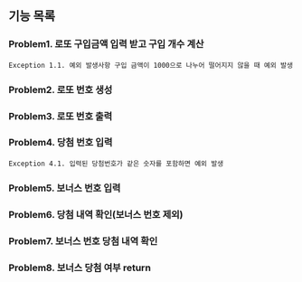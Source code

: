 ## 기능 목록
 
### Problem1. 로또 구입금액 입력 받고 구입 개수 계산
    Exception 1.1. 예외 발생사항 구입 금액이 1000으로 나누어 떨어지지 않을 때 예외 발생
### Problem2. 로또 번호 생성
### Problem3. 로또 번호 출력
### Problem4. 당첨 번호 입력
    Exception 4.1. 입력된 당첨번호가 같은 숫자를 포함하면 예외 발생
### Problem5. 보너스 번호 입력
### Problem6. 당첨 내역 확인(보너스 번호 제외)
### Problem7. 보너스 번호 당첨 내역 확인
### Problem8. 보너스 당첨 여부 return